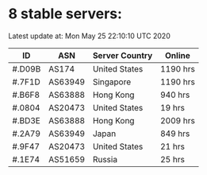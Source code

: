 # 8 stable servers:

Latest update at: Mon May 25 22:10:10 UTC 2020

| ID | ASN | Server Country | Online |
| -- | --- | -------------- | ------ |
| #.D09B | AS174 | United States | 1190 hrs |
| #.7F1D | AS63949 | Singapore | 1190 hrs |
| #.B6F8 | AS63888 | Hong Kong | 940 hrs |
| #.0804 | AS20473 | United States | 19 hrs |
| #.BD3E | AS63888 | Hong Kong | 2009 hrs |
| #.2A79 | AS63949 | Japan | 849 hrs |
| #.9F47 | AS20473 | United States | 21 hrs |
| #.1E74 | AS51659 | Russia | 25 hrs |

